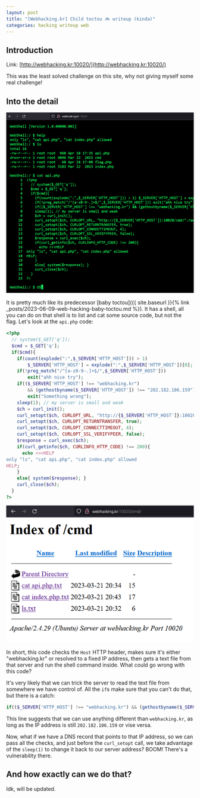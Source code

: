 ```yaml
---
layout: post
title: "[Webhacking.kr] Child toctou 🚲 writeup (kinda)"
categories: hacking writeup web
---
```


## Introduction
Link: [http://webhacking.kr:10020/](http://webhacking.kr:10020/)

This was the least solved challenge on this site, why not giving myself some real challenge!

## Into the detail

![shell](/assets/images/child-toctou/shell.png)

It is pretty much like its predecessor [baby toctou]({{ site.baseurl }}{% link _posts/2023-06-09-web-hacking-baby-toctou.md %}). It has a shell, all you can do on that shell is to list and cat some source code, but not the flag. Let's look at the `api.php` code:

```php
<?php
  // system($_GET['q']);
  $cmd = $_GET['q'];
  if($cmd){
    if(count(explode(":",$_SERVER['HTTP_HOST'])) > 1)
        $_SERVER['HTTP_HOST'] = explode(":",$_SERVER['HTTP_HOST'])[0];
    if(!preg_match("/^[a-z0-9-.]+$/",$_SERVER['HTTP_HOST']))
        exit("ahh nice try");
    if(($_SERVER['HTTP_HOST'] !== "webhacking.kr") 
        && (gethostbyname($_SERVER['HTTP_HOST']) !== "202.182.106.159")) 
        exit("Something wrong");
    sleep(1); // my server is small and weak
    $ch = curl_init();
    curl_setopt($ch, CURLOPT_URL, "http://{$_SERVER['HTTP_HOST']}:10020/cmd/".rawurlencode($cmd).".txt");
    curl_setopt($ch, CURLOPT_RETURNTRANSFER, true);
    curl_setopt($ch, CURLOPT_CONNECTTIMEOUT, 4);
    curl_setopt($ch, CURLOPT_SSL_VERIFYPEER, false);
    $response = curl_exec($ch);
    if(curl_getinfo($ch, CURLINFO_HTTP_CODE) !== 200){
      echo <<<HELP
only "ls", "cat api.php", "cat index.php" allowed
HELP;
    }
    else{ system($response); }
    curl_close($ch);
  }
?>
```

![cmd](/assets/images/child-toctou/cmd.png)

In short, this code checks the `Host` HTTP header, makes sure it's either "webhacking.kr" or resolved to a fixed IP address, then gets a text file from that server and run the shell command inside. What could go wrong with this code?

It's very likely that we can trick the server to read the text file from somewhere we have control of. All the `if`s make sure that you can't do that, but there is a catch:

```php
if(($_SERVER['HTTP_HOST'] !== "webhacking.kr") && (gethostbyname($_SERVER['HTTP_HOST']) !== "202.182.106.159")) exit("Something wrong");
```
This line suggests that we can use anything different than `webhacking.kr`, as long as the IP address is still `202.182.106.159` or vise versa.

Now, what if we have a DNS record that points to that IP address, so we can pass all the checks, and just before the `curl_setopt` call, we take advantage of the `sleep(1)` to change it back to our server address? BOOM! There's a vulnerability there.

## And how exactly can we do that?
Idk, will be updated.
